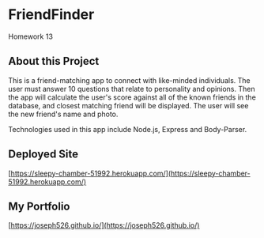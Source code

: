 # FriendFinder
Homework 13

## About this Project
This is a friend-matching app to connect with like-minded individuals. The user must answer 10 questions that relate to personality and opinions. Then the app will calculate the user's score against all of the known friends in the database, and closest matching friend will be displayed. The user will see the new friend's name and photo.

Technologies used in this app include Node.js, Express and Body-Parser.

## Deployed Site
[https://sleepy-chamber-51992.herokuapp.com/](https://sleepy-chamber-51992.herokuapp.com/)

## My Portfolio
[https://joseph526.github.io/](https://joseph526.github.io/)
